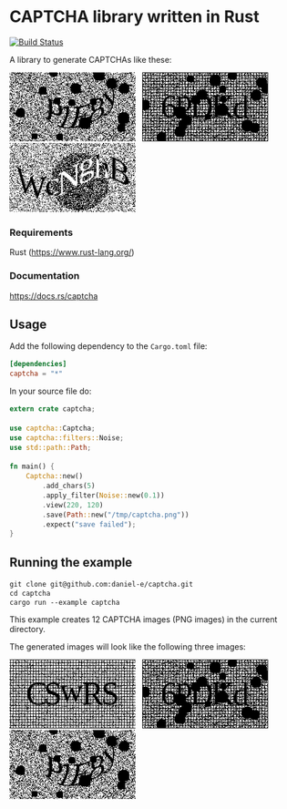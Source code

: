 # CAPTCHA library written in Rust
[![Build Status](https://travis-ci.org/daniel-e/captcha.svg?branch=master)](https://travis-ci.org/daniel-e/captcha)

A library to generate CAPTCHAs like these:

![captcha](doc/captcha3.png) &nbsp; ![captcha](doc/captcha2.png) &nbsp; ![captcha](doc/captcha_mila_medium.png)

### Requirements

Rust (https://www.rust-lang.org/)

### Documentation

https://docs.rs/captcha

## Usage

Add the following dependency to the `Cargo.toml` file:

```toml
[dependencies]
captcha = "*"
```

In your source file do:

```rust
extern crate captcha;

use captcha::Captcha;
use captcha::filters::Noise;
use std::path::Path;

fn main() {
    Captcha::new()
        .add_chars(5)
        .apply_filter(Noise::new(0.1))
        .view(220, 120)
        .save(Path::new("/tmp/captcha.png"))
        .expect("save failed");
}
```

## Running the example

    git clone git@github.com:daniel-e/captcha.git
    cd captcha
    cargo run --example captcha

This example creates 12 CAPTCHA images (PNG images) in the current directory.

The generated images will look like the following three images:

![captcha](doc/captcha1.png) &nbsp; ![captcha](doc/captcha2.png)
&nbsp;
![captcha](doc/captcha3.png)